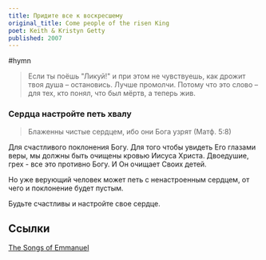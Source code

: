 ```yaml
---
title: Придите все к воскресшему
original_title: Come people of the risen King
poet: Keith & Kristyn Getty
published: 2007
---
```


#hymn

> Если ты поёшь "Ликуй!" и при этом не чувствуешь, как дрожит твоя душа – остановись. Лучше промолчи. Потому что это слово – для тех, кто понял, что был мёртв, а теперь жив.


### Сердца настройте петь хвалу

> Блаженны чистые сердцем, ибо они Бога узрят
> (Матф. 5:8)

Для счастливого поклонения Богу. Для того чтобы увидеть Его глазами веры, мы должны быть очищены кровью Иисуса Христа. Двоедушие, грех - все это противно Богу. И Он очищает Своих детей.

Но уже верующий человек может петь с ненастроенным сердцем, от чего и поклонение будет пустым.

Будьте счастливы и настройте свое сердце.

## Ссылки

[The Songs of Emmanuel](https://ebcworship.wordpress.com/2014/09/16/come-people-of-the-risen-king-verse-1/)
